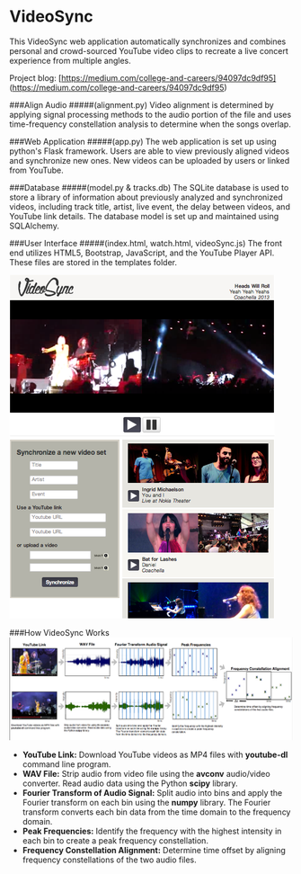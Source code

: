 VideoSync
=========

This VideoSync web application automatically synchronizes and combines personal and crowd-sourced YouTube video clips to recreate a live concert experience from multiple angles.

Project blog: [https://medium.com/college-and-careers/94097dc9df95] (https://medium.com/college-and-careers/94097dc9df95)

###Align Audio
#####(alignment.py)
Video alignment is determined by applying signal processing methods to the audio portion of the file and uses time-frequency constellation analysis to determine when the songs overlap.

###Web Application
#####(app.py)
The web application is set up using python's Flask framework. Users are able to view previously aligned videos and synchronize new ones. New videos can be uploaded by users or linked from YouTube.

###Database
#####(model.py & tracks.db)
The SQLite database is used to store a library of information about previously analyzed and synchronized videos, including track title, artist, live event, the delay between videos, and YouTube link details. The database model is set up and maintained using SQLAlchemy.

###User Interface
#####(index.html, watch.html, videoSync.js)
The front end utilizes HTML5, Bootstrap, JavaScript, and the YouTube Player API. These files are stored in the templates folder.


![Alt text](screenshots/screenshot.png "User interface")

###How VideoSync Works
![Alt text](screenshots/diagram.png "Explanation diagram")
* **YouTube Link:** Download YouTube videos as MP4 files with **youtube-dl** command line program.
* **WAV File:** Strip audio from video file using the **avconv** audio/video converter. Read audio data using the Python **scipy** library.
* **Fourier Transform of Audio Signal:** Split audio into bins and apply the Fourier transform on each bin using the **numpy** library. The Fourier transform converts each bin data from the time domain to the frequency domain.
* **Peak Frequencies:** Identify the frequency with the highest intensity in each bin to create a peak frequency constellation.
* **Frequency Constellation Alignment:** Determine time offset by aligning frequency constellations of the two audio files. 

